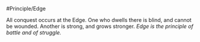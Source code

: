 #Principle/Edge

All conquest occurs at the Edge. One who dwells there is blind, and cannot be wounded. Another is strong, and grows stronger. *Edge is the principle of battle and of struggle.*
